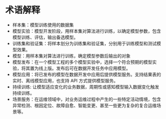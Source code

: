 # 术语解释

- 样本集：模型训练使用的数据集
- 模型实验：模型开发阶段，用样本集对算法进行训练，以确定模型参数，包含模型训练、评估，输出备选模型。
- 训练集和验证集：将样本划分为训练集和验证集，分别用于训练模型和测试模型效果。
- 模型：用样本集对算法进行训练，确定模型参数后输出的对象
- 模型发布：在一个模型工程的多个模型实验中，选择一个符合预期的模型实验，将其置为线上版。发布后可在数据开发任务中应用模型。
- 模型应用：将已发布的模型在数据开发中应用后提供模型服务。支持结果表的实时、离线模型应用，也支持 API 方式提供模型服务。
- 持续训练: 让模型适应变化的业务数据，周期性或感知模型输入数据变化触发持续训练。
- 场景服务：在运维领域中，对业务运维过程中产生的一些特定活动情境，包含异常检测、根因定位、故障自愈、智能变更、甚至一些更为复杂的复合运维场景等。
